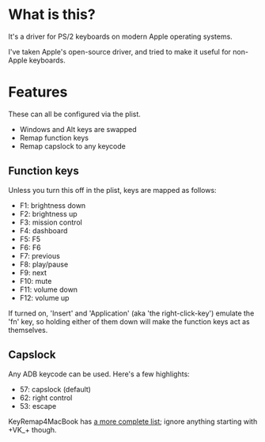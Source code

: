 What is this?
=============

It's a driver for PS/2 keyboards on modern Apple operating systems.

I've taken Apple's open-source driver, and tried to make it useful for
non-Apple keyboards.

Features
========

These can all be configured via the plist.

* Windows and Alt keys are swapped 
* Remap function keys
* Remap capslock to any keycode

Function keys
-------------

Unless you turn this off in the plist, keys are mapped as follows:

* F1: brightness down
* F2: brightness up
* F3: mission control
* F4: dashboard
* F5: F5
* F6: F6
* F7: previous
* F8: play/pause
* F9: next
* F10: mute
* F11: volume down
* F12: volume up

If turned on, 'Insert' and 'Application' (aka 'the right-click-key')
emulate the 'fn' key, so holding either of them down will make the function
keys act as themselves.

Capslock
--------

Any ADB keycode can be used. Here's a few highlights:

* 57: capslock (default)
* 62: right control
* 53: escape

KeyRemap4MacBook has [a more complete
list](https://github.com/tekezo/KeyRemap4MacBook/blob/master/src/core/bridge/keycode/data/KeyCode.data);
ignore anything starting with +VK\_+ though.
